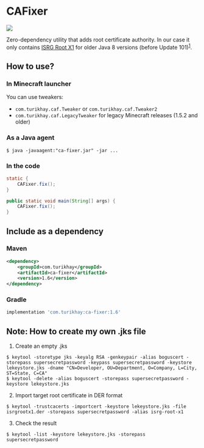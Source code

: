 # CAFixer

<p>
    <a href="https://central.sonatype.com/search?q=ca-fixer&namespace=com.turikhay">
        <img src="https://img.shields.io/maven-central/v/com.turikhay/ca-fixer" />
    </a>
</p>

Zero-dependency utility that adds root certificate authority. In our case it only contains [ISRG Root X1](https://letsencrypt.org/certificates/) for older Java 8 versions (before Update 101)<sup>[1](https://letsencrypt.org/docs/certificate-compatibility/)</sup>.

## How to use?

### In Minecraft launcher
You can use tweakers:
* `com.turikhay.caf.Tweaker` or `com.turikhay.caf.Tweaker2`
* `com.turikhay.caf.LegacyTweaker` for legacy Minecraft releases (1.5.2 and older)

### As a Java agent
```shell
$ java -javaagent:"ca-fixer.jar" -jar ...
```

### In the code
```java
static {
    CAFixer.fix();
}
```
```java
public static void main(String[] args) {
    CAFixer.fix();
}
```

## Include as a dependency

### Maven

```xml
<dependency>
    <groupId>com.turikhay</groupId>
    <artifactId>ca-fixer</artifactId>
    <version>1.6</version>
</dependency>
```

### Gradle

```gradle
implementation 'com.turikhay:ca-fixer:1.6'
```

## Note: How to create my own .jks file

1. Create an empty .jks
```shell
$ keytool -storetype jks -keyalg RSA -genkeypair -alias boguscert -storepass supersecretpassword -keypass supersecretpassword -keystore lekeystore.jks -dname "CN=Developer, OU=Department, O=Company, L=City, ST=State, C=CA"
$ keytool -delete -alias boguscert -storepass supersecretpassword -keystore lekeystore.jks
```

2. Import target root certificate in DER format
```shell
$ keytool -trustcacerts -importcert -keystore lekeystore.jks -file isrgrootx1.der -storepass supersecretpassword -alias isrg-root-x1
```

3. Check the result
```shell
$ keytool -list -keystore lekeystore.jks -storepass supersecretpassword
```
